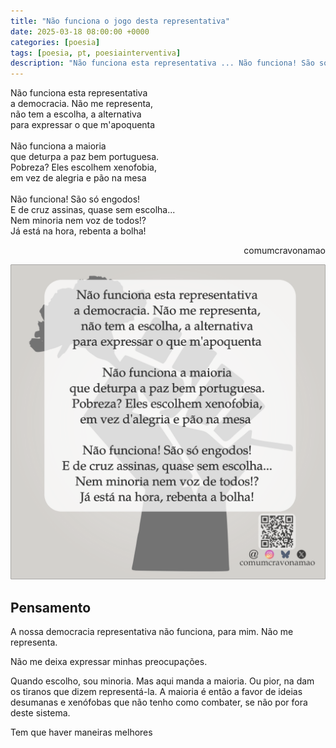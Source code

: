 ```yaml
---
title: "Não funciona o jogo desta representativa"
date: 2025-03-18 08:00:00 +0000
categories: [poesia]
tags: [poesia, pt, poesiainterventiva]
description: "Não funciona esta representativa ... Não funciona! São só engodos"
---
```


<div style="color:Platinum">
<p>
Não funciona esta representativa<br>
a democracia. Não me representa,<br>
não tem a escolha, a alternativa<br>
para expressar o que m'apoquenta<br>
<br>
Não funciona a maioria<br>
que deturpa a paz bem portuguesa.<br>
Pobreza? Eles escolhem xenofobia,<br>
em vez de alegria e pão na mesa<br>
<br>
Não funciona! São só engodos!<br>
E de cruz assinas, quase sem escolha...<br>
Nem minoria nem voz de todos!?<br>
Já está na hora, rebenta a bolha!<br>
</p>
</div>
<p style="text-align:right">comumcravonamao</p>

![nao-funciona-o-jogo-desta-representativa](/assets/images/nao-funciona-o-jogo-desta-representativa.png)

## Pensamento

A nossa democracia representativa não funciona, para mim. Não me representa.

Não me deixa expressar minhas preocupações.

Quando escolho, sou minoria. Mas aqui manda a maioria. Ou pior, na dam os tiranos que dizem representá-la. A maioria é então a favor de ideias desumanas e xenófobas que não tenho como combater, se não por fora deste  sistema.

Tem que haver maneiras melhores
